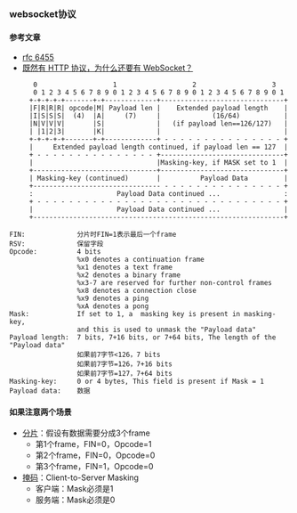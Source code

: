 ### websocket协议

#### 参考文章
* [rfc 6455](https://www.rfc-editor.org/rfc/rfc6455)
* [既然有 HTTP 协议，为什么还要有 WebSocket？](https://xiaolincoding.com/network/2_http/http_websocket.html)

```
      0                   1                   2                   3
      0 1 2 3 4 5 6 7 8 9 0 1 2 3 4 5 6 7 8 9 0 1 2 3 4 5 6 7 8 9 0 1
     +-+-+-+-+-------+-+-------------+-------------------------------+
     |F|R|R|R| opcode|M| Payload len |    Extended payload length    |
     |I|S|S|S|  (4)  |A|     (7)     |             (16/64)           |
     |N|V|V|V|       |S|             |   (if payload len==126/127)   |
     | |1|2|3|       |K|             |                               |
     +-+-+-+-+-------+-+-------------+ - - - - - - - - - - - - - - - +
     |     Extended payload length continued, if payload len == 127  |
     + - - - - - - - - - - - - - - - +-------------------------------+
     |                               |Masking-key, if MASK set to 1  |
     +-------------------------------+-------------------------------+
     | Masking-key (continued)       |          Payload Data         |
     +-------------------------------- - - - - - - - - - - - - - - - +
     :                     Payload Data continued ...                :
     + - - - - - - - - - - - - - - - - - - - - - - - - - - - - - - - +
     |                     Payload Data continued ...                |
     +---------------------------------------------------------------+

FIN:             分片时FIN=1表示最后一个frame
RSV:             保留字段
Opcode:          4 bits
                 %x0 denotes a continuation frame
                 %x1 denotes a text frame
                 %x2 denotes a binary frame
                 %x3-7 are reserved for further non-control frames
                 %x8 denotes a connection close
                 %x9 denotes a ping
                 %xA denotes a pong
Mask:            If set to 1, a  masking key is present in masking-key, 
                 and this is used to unmask the "Payload data"
Payload length:  7 bits, 7+16 bits, or 7+64 bits, The length of the "Payload data"
                 如果前7字节<126，7 bits
                 如果前7字节=126，7+16 bits
                 如果前7字节=127，7+64 bits
Masking-key:     0 or 4 bytes, This field is present if Mask = 1
Payload data:    数据
```

#### 如果注意两个场景
* [分片](https://www.rfc-editor.org/rfc/rfc6455.html#section-5.4)：假设有数据需要分成3个frame
  * 第1个frame，FIN=0，Opcode=1
  * 第2个frame，FIN=0，Opcode=0
  * 第3个frame，FIN=1，Opcode=0
* [掩码](https://www.rfc-editor.org/rfc/rfc6455.html#section-5.3)：Client-to-Server Masking
  * 客户端：Mask必须是1
  * 服务端：Mask必须是0


